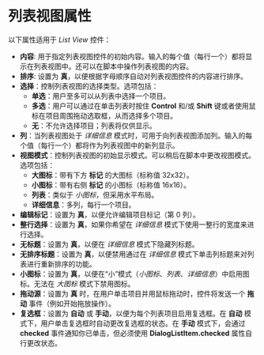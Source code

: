 # 列表视图属性

以下属性适用于 *List View* 控件：

- **内容**: 用于指定列表视图控件的初始内容。输入的每个值（每行一个）都将显示在列表视图中。还可以在脚本中操作列表视图的内容。
- **排序**: 设置为 **真**，以便根据字母顺序自动对列表视图控件的内容进行排序。
- **选择**：控制列表视图的选择类型。选项包括：
  - **单选**：用户至多可以从列表中选择一个项目。
  - **多选**：用户可以通过在单击列表时按住 **Control** 和/或 **Shift** 键或者使用鼠标在项目周围拖动选取框，从而选择多个项目。
  - **无**：不允许选择项目；列表将仅供显示。
- **列**：当列表视图处于 *详细信息* 模式时，可用于向列表视图添加列。输入的每个值（每行一个）都将作为列表视图中的新列显示。
- **视图模式**：控制列表视图的初始显示模式。可以稍后在脚本中更改视图模式。选项包括：
  - **大图标**：带有下方 **标记** 的大图标（标称值 32x32）。
  - **小图标**：带有右侧 **标记** 的小图标（标称值 16x16）。
  - **列表**：类似于 *小图标*，但采用水平布局。
  - **详细信息**：多列，每行一个项目。
- **编辑标记**：设置为 **真**，以便允许编辑项目标记（第 0 列）。
- **整行选择**：设置为 **真**，如果你希望在 *详细信息* 模式下使用一整行的宽度来进行选择。
- **无标题**：设置为 **真**，以便在 *详细信息* 模式下隐藏列标题。
- **无排序标题**：设置为 **真**，以便禁用通过在 *详细信息* 模式下单击列标题来对列表进行重新排序的功能。
- **小图标**：设置为 **真**，以便在“小”模式（*小图标*、*列表*、*详细信息*）中启用图标。无法在 *大图标* 模式下禁用图标。
- **拖动源**：设置为 **真** 时，在用户单击项目并用鼠标拖动时，控件将发送一个 **拖动** 事件（例如开始拖放操作）。
- **复选框**：设置为 **自动** 或 **手动**，以便为每个列表项目启用复选框。在 **自动** 模式下，用户单击复选框时自动更改复选框的状态。在 **手动** 模式下，会通过 **checked** 事件通知你已单击，但必须使用 **DialogListItem.checked** 属性自行更改状态。